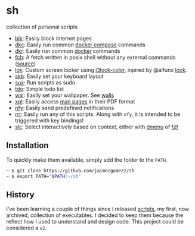 # sh
collection of personal scripts

- [blk](blk): Easily block internet pages
- [dkc](dkc): Easily run common [docker compose](https://docs.docker.com/compose/) commands
- [dkr](dkr): Easily run common [docker](https://www.docker.com/) commands
- [fch](fch):  A fetch written in posix shell without any external commands ([source](https://github.com/6gk/fet.sh))
- [lok](lok): Custom screen locker using [i3lock-color](https://github.com/Raymo111/i3lock-color), inpired by @alfunx [lock](https://github.com/alfunx/.dotfiles/blob/master/.bin/lock).
- [skb](skb): Easily set your keyboard layout
- [sux](sux): Run scripts as sudo
- [tdo](tdo): Simple todo list
- [wal](wal): Easily set your wallpaper. See [walls](https://github.com/jaimecgomezz/walls)
- [xpl](xpl): Easily access [man pages](https://www.kernel.org/doc/man-pages/) in their PDF format
- [nfy](nfy): Easily send predefined notifications
- [rrr](rrr): Easily run any of this scripts.
  Along with `nfy`, it is intended to be triggered with key bindings!
- [slc](slc): Select interactively based on context, either with [dmenu](https://tools.suckless.org/dmenu/) of [fzf](https://github.com/junegunn/fzf)

## Installation

To quickly make them available, simply add the folder to the `PATH`.

```sh
~ $ git clone https://github.com/jaimecgomezz/sh
~ $ export PATH="$PATH:~/sh"
```

## History

I've been learning a couple of things since I released [scripts](https://github.com/jaimecgomezz/scripts), my first, now archived, collection of executables. I decided to keep them because the reflect how I used to understand and design code. This project could be considered a `v2`. 

